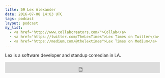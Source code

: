 ```yaml
---
title: 59 Lex Alexander
date: 2016-07-08 14:03 UTC
tags: podcast
layout: podcast
my_list:
  - <a href="http://www.collabcreators.com/">Collab</a>
  - <a href="https://twitter.com/TheLexTimes">Lex Times on Twitter</a>
  - <a href="https://medium.com/@thelextimes">Lex Times on Medium</a>
---
```

Lex is a software developer and standup comedian in LA.

<iframe frameborder='0' height='36px' scrolling='no' seamless src='https://simplecast.com/e/41858?style=light' width='100%'></iframe>


